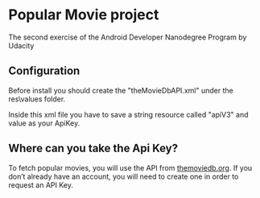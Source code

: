 # Popular Movie project


The second exercise of the Android Developer Nanodegree Program by Udacity

## Configuration
Before install you should create the "theMovieDbAPI.xml" under the res\values folder.

Inside this xml file you have to save a string resource called "apiV3" and value as your ApiKey.

## Where can you take the Api Key?
To fetch popular movies, you will use the API from [themoviedb.org](www.themoviedb.org).
If you don’t already have an account, you will need to create one in order to request an API Key.